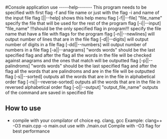 #Console application
use
-----help-------
This program needs to be specified with first flag -f and file name or
just with the flag -i and name of the input file
flag [||--help] shows this help menu
flag [-f||--file] "file_name" specify the file that will be used for
the rest of the program
flag [-i||--input] "file_name" !!!should be the only specified flag
in program!!! specify the file name that have a file
with flags for the program
flag [-n||--newlines] will output number of lines that are in the file
flag [-d||--digits] will output number of digits in a file
flag [-dd||--numbers] will output number of numbers in a file
flag [-a||--anagrams] "words words" should be the last specified flag
and after the flag all the words in the file will be checked against
anagrams and the ones that match will be outputted
flag [-p||--palindroms] "words words" should be the last specified
flag and after the flag all the words that are palindroms and are in
the file will be outputted
flag [-s||--sorted] outputs all the words that are in the file in
alphabetical order
flag [-rs||--reverse-sorted] outputs all the words that are in the file
in reversed alphabetical order
flag [-o||--output] "output_file_name" outputs of the command are
saved in specified file

## How to use

- compile with your compilator of choice eg. clang, gcc
  Example: clang++ -O3 main.cpp -o main.out
  use with ./main.out
  Compile with -O3 flag for best performance
